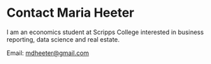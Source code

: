 # Contact Maria Heeter

I am an economics student at Scripps College interested in business reporting, data science and real estate. 

Email: mdheeter@gmail.com

